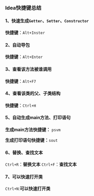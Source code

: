 ### Idea快捷键总结

#### 1、快速生成`Getter`、`Setter`、`Constructor`

**快捷键**：`Alt+Inster`



#### 2、自动导包

**快捷键**：`Alt+Enter`



#### 3、查看该方法被谁调用

**快捷键**：`Alt+F7`



#### 4、查看该类的父、子类结构

**快捷键**：`Ctrl+H`



#### 5、自动生成main方法、打印语句

**生成main方法快捷键：** `psvm`

**生成打印语句快捷键：**`sout`



#### 6、替换、查找文本

`Ctrl+R`：**替换文本**
`Ctrl+F`：**查找文本**



#### 7、可以快速打开类

`Ctrl+N`:**可以快速打开类**

